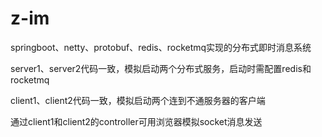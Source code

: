 # z-im

springboot、netty、protobuf、redis、rocketmq实现的分布式即时消息系统

server1、server2代码一致，模拟启动两个分布式服务，启动时需配置redis和rocketmq

client1、client2代码一致，模拟启动两个连到不通服务器的客户端

通过client1和client2的controller可用浏览器模拟socket消息发送